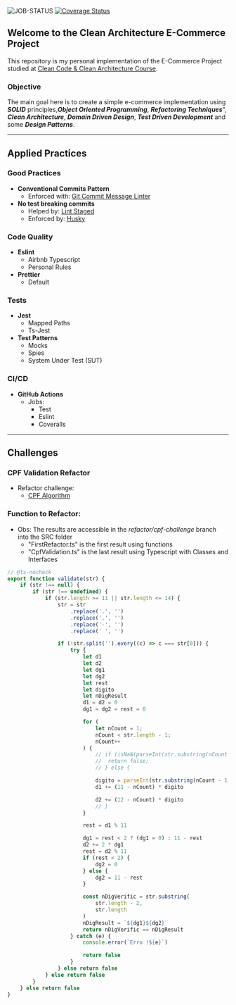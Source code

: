 ![JOB-STATUS](https://github.com/LucasSGomide/ecommerce-clean-arch/actions/workflows/github-action.yml/badge.svg)
[![Coverage Status](https://coveralls.io/repos/github/LucasSGomide/ecommerce-clean-arch/badge.svg?branch=main)](https://coveralls.io/github/LucasSGomide/ecommerce-clean-arch?branch=main)

## Welcome to the Clean Architecture E-Commerce Project

This repository is my personal implementation of the E-Commerce Project studied at [Clean Code & Clean Architecture Course](https://app.branas.io/public/products). 
### Objective
The main goal here is to create a simple e-commerce implementation using **_SOLID_** principles,**_Object Oriented Programming_**, **_Refactoring Techniques_**", **_Clean Architecture_**, **_Domain Driven Design_**, **_Test Driven Development_** and some **_Design Patterns_**.

---

## Applied Practices

### Good Practices
- **Conventional Commits Pattern**  
    - Enforced with: [Git Commit Message Linter](https://www.npmjs.com/package/git-commit-msg-linter)
- **No test breaking commits**
    - Helped by: [Lint Staged](lint-staged)
    - Enforced by: [Husky](https://www.npmjs.com/package/husky)

### Code Quality
- **Eslint**
    - Airbnb Typescript
    - Personal Rules
- **Prettier**
    - Default

### Tests
- **Jest**
    - Mapped Paths
    - Ts-Jest
- **Test Patterns**
    - Mocks
    - Spies
    - System Under Test (SUT)

### CI/CD
- **GitHub Actions**
    - Jobs:
        - Test
        - Eslint
        - Coveralls

---

## Challenges
### CPF Validation Refactor

-   Refactor challenge:
    -   [CPF Algorithm](https://www.macoratti.net/alg_cpf.htm)

### Function to Refactor:

-   Obs: The results are accessible in the _refactor/cpf-challenge_ branch into the SRC folder
    -   "FirstRefactor.ts" is the first result using functions
    -   "CpfValidation.ts" is the last result using Typescript with Classes and Interfaces

```javascript
// @ts-nocheck
export function validate(str) {
    if (str !== null) {
        if (str !== undefined) {
            if (str.length >= 11 || str.length <= 14) {
                str = str
                    .replace('.', '')
                    .replace('.', '')
                    .replace('-', '')
                    .replace(' ', '')

                if (!str.split('').every((c) => c === str[0])) {
                    try {
                        let d1
                        let d2
                        let dg1
                        let dg2
                        let rest
                        let digito
                        let nDigResult
                        d1 = d2 = 0
                        dg1 = dg2 = rest = 0

                        for (
                            let nCount = 1;
                            nCount < str.length - 1;
                            nCount++
                        ) {
                            // if (isNaN(parseInt(str.substring(nCount -1, nCount)))) {
                            // 	return false;
                            // } else {

                            digito = parseInt(str.substring(nCount - 1, nCount))
                            d1 += (11 - nCount) * digito

                            d2 += (12 - nCount) * digito
                            // }
                        }

                        rest = d1 % 11

                        dg1 = rest < 2 ? (dg1 = 0) : 11 - rest
                        d2 += 2 * dg1
                        rest = d2 % 11
                        if (rest < 2) {
                            dg2 = 0
                        } else {
                            dg2 = 11 - rest
                        }

                        const nDigVerific = str.substring(
                            str.length - 2,
                            str.length
                        )
                        nDigResult = `${dg1}${dg2}`
                        return nDigVerific == nDigResult
                    } catch (e) {
                        console.error(`Erro !${e}`)

                        return false
                    }
                } else return false
            } else return false
        }
    } else return false
}
```
